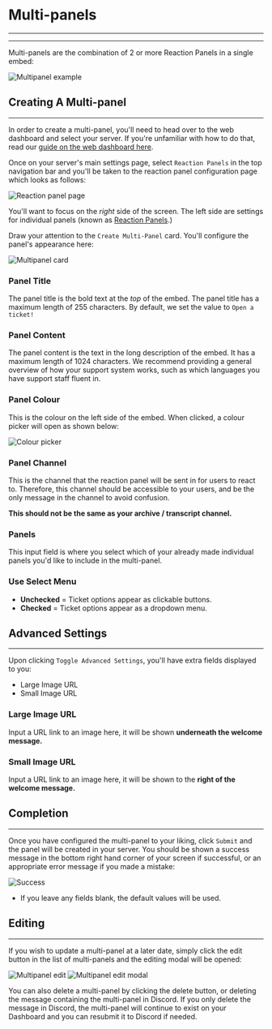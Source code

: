 # Multi-panels
***
***

Multi-panels are the combination of 2 or more Reaction Panels in a single embed:

![Multipanel example](../img/multipanel_example.webp)

## Creating A Multi-panel
***

In order to create a multi-panel, you'll need to head over to the web dashboard and select your server. If you're unfamiliar with how to do that, read our [guide on the web dashboard here](../setup/dashboard.md).

Once on your server's main settings page, select `Reaction Panels` in the top navigation bar and you'll be taken to the reaction panel configuration page which looks as follows:

![Reaction panel page](../img/panels_navbar.webp)

You'll want to focus on the *right* side of the screen. The left side are settings for individual panels (known as [Reaction Panels](../dashboard/reaction-panels.md).)

Draw your attention to the `Create Multi-Panel` card. You'll configure the panel's appearance here:

![Multipanel card](../img/multipanel_card.webp)

### Panel Title
The panel title is the bold text at the *top* of the embed. The panel title has a maximum length of 255 characters. By default, we set the value to `Open a ticket!`

### Panel Content
The panel content is the text in the long description of the embed. It has a maximum length of 1024 characters. We recommend providing a general overview of how your support system works, such as which languages you have support staff fluent in.

### Panel Colour
This is the colour on the left side of the embed. When clicked, a colour picker will open as shown below:

![Colour picker](../img/colour_picker.webp)

### Panel Channel
This is the channel that the reaction panel will be sent in for users to react to. Therefore, this channel should be accessible to your users, and be the only message in the channel to avoid confusion.

**This should not be the same as your archive / transcript channel.**

### Panels
This input field is where you select which of your already made individual panels you'd like to include in the multi-panel.

### Use Select Menu
- **Unchecked** = Ticket options appear as clickable buttons. 
- **Checked** = Ticket options appear as a dropdown menu.

## Advanced Settings
***

Upon clicking `Toggle Advanced Settings`, you'll have extra fields displayed to you:
- Large Image URL
- Small Image URL

### Large Image URL
Input a URL link to an image here, it will be shown **underneath the welcome message.**

### Small Image URL
Input a URL link to an image here, it will be shown to the **right of the welcome message.**

## Completion
***

Once you have configured the multi-panel to your liking, click `Submit` and the panel will be created in your server. You should be shown a success message in the bottom right hand corner of your screen if successful, or an appropriate error message if you made a mistake:

![Success](../img/panel_success.webp)

- If you leave any fields blank, the default values will be used.

## Editing
***

If you wish to update a multi-panel at a later date, simply click the edit button in the list of multi-panels and the editing modal will be opened:

![Multipanel edit](../img/multipanel_edit.webp)
![Multipanel edit modal](../img/multipanel_edit_modal.webp)

You can also delete a multi-panel by clicking the delete button, or deleting the message containing the multi-panel in Discord. If you only delete the message in Discord, the multi-panel will continue to exist on your Dashboard and you can resubmit it to Discord if needed.